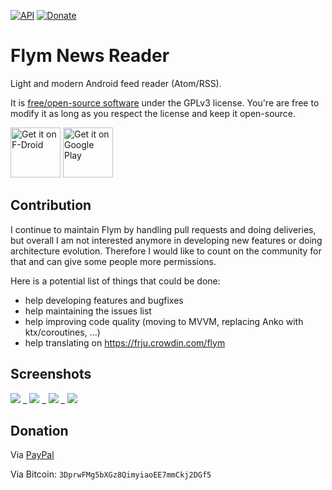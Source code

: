 [![API](https://img.shields.io/badge/API-21%2B-blue.svg?style=flat)](https://android-arsenal.com/api?level=21)
[![Donate](https://img.shields.io/badge/Donate-PayPal-green.svg)](https://www.paypal.me/fredericjulian)

Flym News Reader
==================

Light and modern Android feed reader (Atom/RSS).

It is [free/open-source software](https://www.gnu.org/philosophy/free-sw.html) under the GPLv3 license. You're are free to modify it as long as you respect the license and keep it open-source.

[<img src="https://f-droid.org/badge/get-it-on.png"
      alt="Get it on F-Droid"
      height="80">](https://f-droid.org/packages/net.frju.flym/)
[<img src="https://play.google.com/intl/en_us/badges/images/generic/en-play-badge.png"
      alt="Get it on Google Play"
      height="80">](https://play.google.com/store/apps/details?id=net.frju.flym)

## Contribution

I continue to maintain Flym by handling pull requests and doing deliveries, but overall I am not interested anymore in developing new features or doing architecture evolution. Therefore I would like to count on the community for that and can give some people more permissions.

Here is a potential list of things that could be done:
- help developing features and bugfixes
- help maintaining the issues list
- help improving code quality (moving to MVVM, replacing Anko with ktx/coroutines, ...)
- help translating on https://frju.crowdin.com/flym

## Screenshots

![](https://lh3.googleusercontent.com/IABRvlpoCXSNwWd1vPuRw7kVFEHoIv_ChdZMBs8lLa0OVaTYPpJ2TO44p3w-wdrzluvd=w1440-h620-rw) _
![](https://lh3.googleusercontent.com/Ie5lLGF242xxPPuSpDznKvK4OTfYI21xPnipG8p8Gtg7qUS1UPVNP3c0iwL0DLMOOw=w1440-h620-rw) _
![](https://lh3.googleusercontent.com/LqORvNPrsJC0VB30oD6mtnIfQTVcxyTkKVVLQnElQ6i9__Kq7bwZGj74FmB3wZ4jWw=w1440-h620-rw) _
![](https://lh3.googleusercontent.com/WxTPChHUjJr3EKUj6Kq8pfsT827swCz9HSBH_Cqya1UGaIJjO8SQM6RDrRJHkghMWKE=w1440-h620-rw)

## Donation
Via [PayPal](https://www.paypal.me/fredericjulian)

Via Bitcoin: `3DprwFMg5bXGz8QimyiaoEE7mmCkj2DGf5`
